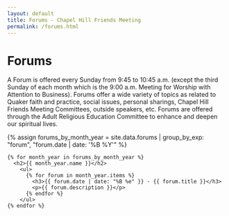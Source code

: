 ```yaml
---
layout: default
title: Forums - Chapel Hill Friends Meeting
permalink: /forums.html
---
```

<div class="row">
  <div class="col">
    <h1 style="">Forums</h1>
  </div>
</div>
<div class="row">
  <div class="col-12 col-sm-4 order-sm-1 order-2">
    <p>A Forum is offered every Sunday from 9:45 to 10:45 a.m. (except the third Sunday of each month which is the 9:00 a.m. Meeting for Worship with Attention to Business). Forums offer a wide variety of topics as related to Quaker faith and practice, social issues, personal sharings, Chapel Hill Friends Meeting Committees, outside speakers, etc. Forums are offered through the Adult Religious Education Committee to enhance and deepen our spiritual lives.</p>
  </div>
  <div class="col-12 col-sm-8 order-sm-2 order-1">
    {% assign forums_by_month_year =
        site.data.forums | group_by_exp: "forum", "forum.date | date: '%B %Y'" %}

    {% for month_year in forums_by_month_year %}
      <h2>{{ month_year.name }}</h2>
        <ul>
          {% for forum in month_year.items %}
            <h3>{{ forum.date | date: "%B %e" }} - {{ forum.title }}</h3>
            <p>{{ forum.description }}</p>
          {% endfor %}
        </ul>
    {% endfor %}  
  </div>
</div>
